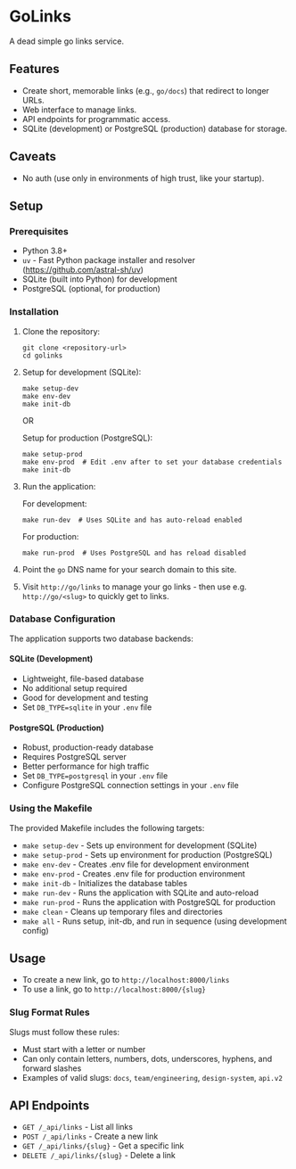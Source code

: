 # GoLinks

A dead simple go links service.

## Features

- Create short, memorable links (e.g., `go/docs`) that redirect to longer URLs.
- Web interface to manage links.
- API endpoints for programmatic access.
- SQLite (development) or PostgreSQL (production) database for storage.

## Caveats

- No auth (use only in environments of high trust, like your startup).

## Setup

### Prerequisites

- Python 3.8+
- `uv` - Fast Python package installer and resolver (https://github.com/astral-sh/uv)
- SQLite (built into Python) for development
- PostgreSQL (optional, for production)

### Installation

1. Clone the repository:
   ```
   git clone <repository-url>
   cd golinks
   ```

2. Setup for development (SQLite):
   ```
   make setup-dev
   make env-dev
   make init-db
   ```

   OR

   Setup for production (PostgreSQL):
   ```
   make setup-prod
   make env-prod  # Edit .env after to set your database credentials
   make init-db
   ```

3. Run the application:

   For development:
   ```
   make run-dev  # Uses SQLite and has auto-reload enabled
   ```

   For production:
   ```
   make run-prod  # Uses PostgreSQL and has reload disabled
   ```

4. Point the `go` DNS name for your search domain to this site.
5. Visit `http://go/links` to manage your go links - then use e.g. `http://go/<slug>` to quickly get to links.

### Database Configuration

The application supports two database backends:

#### SQLite (Development)
- Lightweight, file-based database
- No additional setup required
- Good for development and testing
- Set `DB_TYPE=sqlite` in your `.env` file

#### PostgreSQL (Production)
- Robust, production-ready database
- Requires PostgreSQL server
- Better performance for high traffic
- Set `DB_TYPE=postgresql` in your `.env` file
- Configure PostgreSQL connection settings in your `.env` file

### Using the Makefile

The provided Makefile includes the following targets:

- `make setup-dev` - Sets up environment for development (SQLite)
- `make setup-prod` - Sets up environment for production (PostgreSQL)
- `make env-dev` - Creates .env file for development environment
- `make env-prod` - Creates .env file for production environment
- `make init-db` - Initializes the database tables
- `make run-dev` - Runs the application with SQLite and auto-reload
- `make run-prod` - Runs the application with PostgreSQL for production
- `make clean` - Cleans up temporary files and directories
- `make all` - Runs setup, init-db, and run in sequence (using development config)

## Usage

- To create a new link, go to `http://localhost:8000/links`
- To use a link, go to `http://localhost:8000/{slug}`

### Slug Format Rules

Slugs must follow these rules:
- Must start with a letter or number
- Can only contain letters, numbers, dots, underscores, hyphens, and forward slashes
- Examples of valid slugs: `docs`, `team/engineering`, `design-system`, `api.v2`

## API Endpoints

- `GET /_api/links` - List all links
- `POST /_api/links` - Create a new link
- `GET /_api/links/{slug}` - Get a specific link
- `DELETE /_api/links/{slug}` - Delete a link
